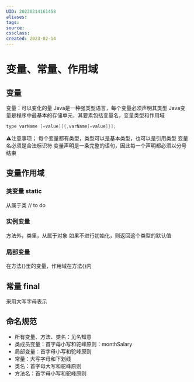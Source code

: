 ```yaml
---
UID: 20230214161458 
aliases: 
tags: 
source: 
cssclass: 
created: 2023-02-14
---
```


# 变量、常量、作用域

## 变量
变量：可以变化的量
Java是一种强类型语言，每个变量必须声明其类型
Java变量是程序中最基本的存储单元，其要素包括变量名，变量类型和作用域
```Java
type varName [=value][{,varName[=value]}];
```
⚠️注意事项；
每个变量都有类型，类型可以是基本类型，也可以是引用类型
变量名必须是合法标识符
变量声明是一条完整的语句，因此每一个声明都必须以分号结束

## 变量作用域
### 类变量 static
从属于类
// to do
### 实例变量
方法外，类里，从属于对象
如果不进行初始化，则返回这个类型的默认值
### 局部变量
在方法{}里的变量，作用域在方法{}内

## 常量 final
采用大写字母表示

## 命名规范
* 所有变量、方法、类名：见名知意
* 类成员变量：首字母小写和驼峰原则：monthSalary
* 局部变量：首字母小写和驼峰原则
* 常量：大写字母和下划线
* 类名：首字母大写和驼峰原则
* 方法名：首字母小写和驼峰原则